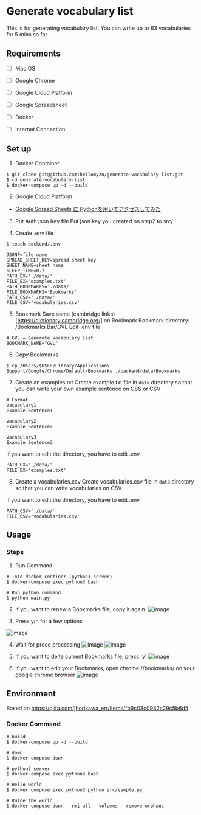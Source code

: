 # Generate vocabulary list
This is for generating vocabulary list.
You can write up to 63 vocabularies for 5 mins so far


## Requirements
- [ ] Mac OS
- [ ] Google Chrome
- [ ] Google Cloud Platform
- [ ] Google Spreadsheet
- [ ] Docker
- [ ] Internet Connection


## Set up
1. Docker Container

```
$ git clone git@github.com:hellomyzn/generate-vocabulary-list.git
$ cd generate-vocabulary-list
$ docker-compose up -d --build
```

2. Google Cloud Platform
- [Google Spread Sheets に Pythonを用いてアクセスしてみた](https://qiita.com/164kondo/items/eec4d1d8fd7648217935)

3. Put Auth json Key file
Put json key you created on step2 to src/

4. Create .env file
```
$ touch backend/.env
```
```
JSONF=file name
SPREAD_SHEET_KEY=spread sheet key
SHEET_NAME=sheet name
SLEEP_TIME=0.7
PATH_EX='./data/'
FILE_EX='examples.txt'
PATH_BOOKMARKS='./data/'
FILE_BOOKMARKS='Bookmarks'
PATH_CSV='./data/'
FILE_CSV='vocabularies.csv'
```

5. Bookmark 
Save some (cambridge links)[https://dictionary.cambridge.org/] on Bookmark
Bookmark directory: /Bookmarks Bar/GVL
Edit .env file
```
# GVL = Generate Vocabulary List
BOOKMARK_NAME="GVL"
```

6. Copy Bookmarks
```
$ cp /Users/$USER/Library/Application\ Support/Google/Chrome/Default/Bookmarks ./backend/data/Bookmarks
```

7. Create an examples.txt
Create example.txt file in `data` directory so that you can write your own example sentence on GSS or CSV
```
# Format
Vacabulary1
Example Sentence1

Vacabulary2
Example Sentence2

Vacabulary3
Example Sentence3
```

if you want to edit the directory, you have to edit .env
```
PATH_EX='./data/'
FILE_EX='examples.txt'
```

8. Create a vocabularies.csv
Create vocabularies.csv file in `data` directory so that you can write vocabularies on CSV

if you want to edit the directory, you have to edit .env
```
PATH_CSV='./data/'
FILE_CSV='vocabularies.csv'
```

## Usage
### Steps

1. Run Command
```
# Into docker continer (python3 server)
$ docker-compose exec python3 bash

# Run python command
$ python main.py
```

2. If you want to renew a Bookmarks file, copy it again.
![image](https://user-images.githubusercontent.com/20104403/147403426-3de72213-6211-4714-a929-f2191d4f19b2.png)

3. Press y/n for a few options

![image](https://user-images.githubusercontent.com/20104403/147403489-1eb3abad-fb46-4321-89ec-92419279551f.png)

4. Wait for proce processing
![image](https://user-images.githubusercontent.com/20104403/147403553-af042d5d-e854-4f52-b4a3-961375061bac.png)
![image](https://user-images.githubusercontent.com/20104403/147403560-fe5a3c1c-31a3-4821-a473-0257bccb94a6.png)

5. If you want to delte current Bookmarks file, press 'y'
![image](https://user-images.githubusercontent.com/20104403/147403594-82df235b-efc5-44c6-b4f6-363dc49d22f8.png)

6. If you want to edit your Bookmarks, open chrome://bookmarks/ on your google chrome browser
![image](https://user-images.githubusercontent.com/20104403/147403671-94409855-8329-45a1-9f20-46850943f5c1.png)



## Environment
Based on https://qiita.com/jhorikawa_err/items/fb9c03c0982c29c5b6d5

### Docker Command
```
# build
$ docker-compose up -d --build

# down
$ docker-compose down

# python3 server
$ docker-compose exec python3 bash

# Hello world
$ docker compose exec python3 python src/sample.py

# Ruine the world
$ docker-compose down --rmi all --volumes --remove-orphans 
```
